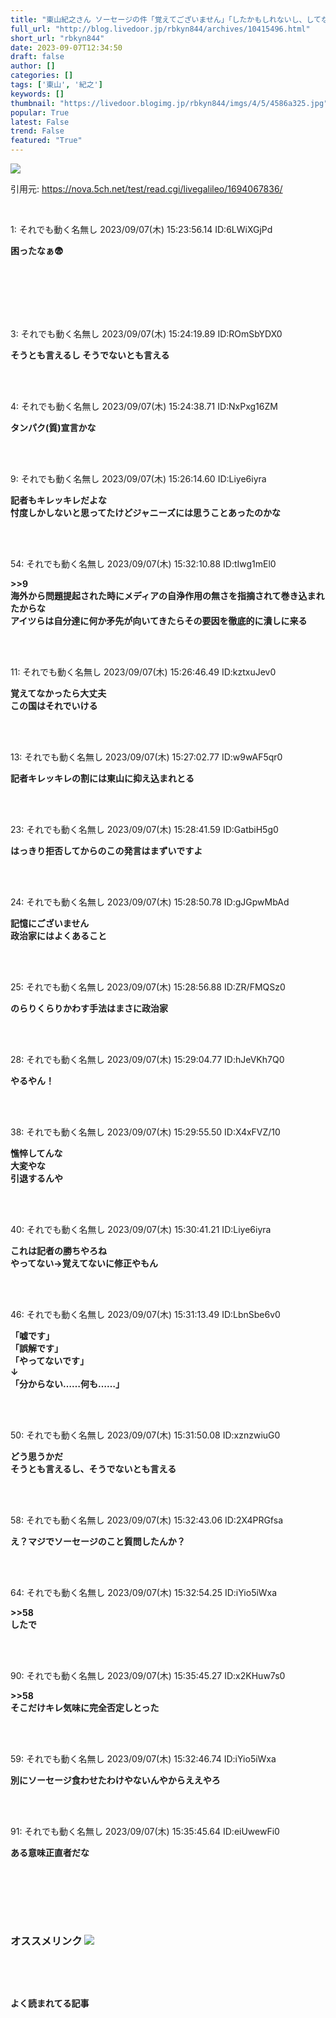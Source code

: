 ```yaml
---
title: "東山紀之さん ソーセージの件「覚えてございません」「したかもしれないし、してないかもしれない」:暇つぶしニュース"
full_url: "http://blog.livedoor.jp/rbkyn844/archives/10415496.html"
short_url: "rbkyn844"
date: 2023-09-07T12:34:50
draft: false
author: []
categories: []
tags: ['東山', '紀之']
keywords: []
thumbnail: "https://livedoor.blogimg.jp/rbkyn844/imgs/4/5/4586a325.jpg"
popular: True
latest: False
trend: False
featured: "True"
---
```


![](https://livedoor.blogimg.jp/rbkyn844/imgs/4/5/4586a325.jpg)

<div><p>引用元: <a href='https://nova.5ch.net/test/read.cgi/livegalileo/1694067836/' target='_blank' title=''>https://nova.5ch.net/test/read.cgi/livegalileo/1694067836/ </a> </p><br><p class='res1'>1: それでも動く名無し 2023/09/07(木) 15:23:56.14 ID:6LWiXGjPd </p> <p class='res2'><b> 困ったなぁ😨 </b></p> <br><br> <br><br><br> <p class='res1'>3: それでも動く名無し 2023/09/07(木) 15:24:19.89 ID:ROmSbYDX0 </p> <p class='res2'><b> そうとも言えるし そうでないとも言える </b></p><br><br> <p class='res1'>4: それでも動く名無し 2023/09/07(木) 15:24:38.71 ID:NxPxg16ZM </p> <p class='res2'><b> タンパク(質)宣言かな </b></p><br><br> <p class='res1'>9: それでも動く名無し 2023/09/07(木) 15:26:14.60 ID:Liye6iyra </p> <p class='res2'><b> 記者もキレッキレだよな <br> 忖度しかしないと思ってたけどジャニーズには思うことあったのかな </b></p><br><br> <p class='res1'>54: それでも動く名無し 2023/09/07(木) 15:32:10.88 ID:tIwg1mEl0 </p> <p class='res2'><b> >>9 <br> 海外から問題提起された時にメディアの自浄作用の無さを指摘されて巻き込まれたからな <br> アイツらは自分達に何か矛先が向いてきたらその要因を徹底的に潰しに来る </b></p><br><br> <p class='res1'>11: それでも動く名無し 2023/09/07(木) 15:26:46.49 ID:kztxuJev0 </p> <p class='res2'><b> 覚えてなかったら大丈夫 <br> この国はそれでいける </b></p><br><br> <p class='res1'>13: それでも動く名無し 2023/09/07(木) 15:27:02.77 ID:w9wAF5qr0 </p> <p class='res2'><b> 記者キレッキレの割には東山に抑え込まれとる </b></p><br><br> <p class='no-pc'></p> <p class='res1'>23: それでも動く名無し 2023/09/07(木) 15:28:41.59 ID:GatbiH5g0 </p> <p class='res2'><b> はっきり拒否してからのこの発言はまずいですよ </b></p><br><br> <p class='res1'>24: それでも動く名無し 2023/09/07(木) 15:28:50.78 ID:gJGpwMbAd </p> <p class='res2'><b> 記憶にございません <br> 政治家にはよくあること </b></p><br><br> <p class='res1'>25: それでも動く名無し 2023/09/07(木) 15:28:56.88 ID:ZR/FMQSz0 </p> <p class='res2'><b> のらりくらりかわす手法はまさに政治家 </b></p><br><br> <p class='res1'>28: それでも動く名無し 2023/09/07(木) 15:29:04.77 ID:hJeVKh7Q0 </p> <p class='res2'><b> やるやん！ </b></p><br><br> <p class='res1'>38: それでも動く名無し 2023/09/07(木) 15:29:55.50 ID:X4xFVZ/10 </p> <p class='res2'><b> 憔悴してんな <br> 大変やな <br> 引退するんや </b></p><br><br> <p class='res1'>40: それでも動く名無し 2023/09/07(木) 15:30:41.21 ID:Liye6iyra </p> <p class='res2'><b> これは記者の勝ちやろね <br> やってない→覚えてないに修正やもん </b></p><br><br> <p class='res1'>46: それでも動く名無し 2023/09/07(木) 15:31:13.49 ID:LbnSbe6v0 </p> <p class='res2'><b> 「嘘です」 <br> 「誤解です」 <br> 「やってないです」 <br> ↓ <br> 「分からない……何も……」 </b></p><br><br> <p class='res1'>50: それでも動く名無し 2023/09/07(木) 15:31:50.08 ID:xznzwiuG0 </p> <p class='res2'><b> どう思うかだ <br> そうとも言えるし、そうでないとも言える </b></p><br><br> <p class='res1'>58: それでも動く名無し 2023/09/07(木) 15:32:43.06 ID:2X4PRGfsa </p> <p class='res2'><b> え？マジでソーセージのこと質問したんか？ </b></p><br><br> <p class='res1'>64: それでも動く名無し 2023/09/07(木) 15:32:54.25 ID:iYio5iWxa </p> <p class='res2'><b> >>58 <br> したで </b></p><br><br> <p class='res1'>90: それでも動く名無し 2023/09/07(木) 15:35:45.27 ID:x2KHuw7s0 </p> <p class='res2'><b> >>58 <br> そこだけキレ気味に完全否定しとった </b></p><br><br> <p class='res1'>59: それでも動く名無し 2023/09/07(木) 15:32:46.74 ID:iYio5iWxa </p> <p class='res2'><b> 別にソーセージ食わせたわけやないんやからええやろ </b></p><br><br> <p class='res1'>91: それでも動く名無し 2023/09/07(木) 15:35:45.64 ID:eiUwewFi0 </p> <p class='res2'><b> ある意味正直者だな </b></p><br><br> <p id='5077e33f033c4e934bb013c7c4eb8bbd'> </p><br> <br> <p class='no-pc'></p> <h3 class='linkh'>オススメリンク <img src='http://blog.livedoor.jp/rbkyn844/ftp/fusagikom-fikergh.png'></h3> <p class='link2'> </p><br> <p class='no-pc'></p> <p class='no-pc'><br><p><b>よく読まれてる記事</b></p><br></p> </div>